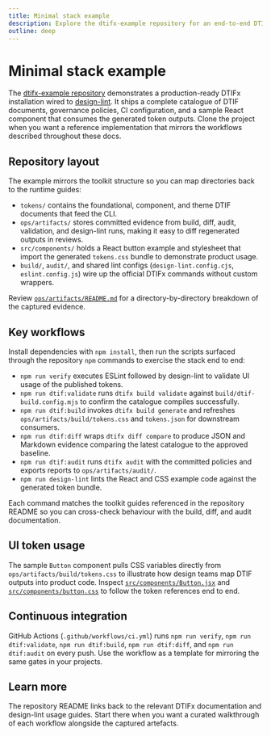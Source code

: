 ```yaml
---
title: Minimal stack example
description: Explore the dtifx-example repository for an end-to-end DTIFx workflow with design-lint.
outline: deep
---
```


# Minimal stack example

The [dtifx-example repository](https://github.com/bylapidist/dtifx-example) demonstrates a
production-ready DTIFx installation wired to
[design-lint](https://github.com/bylapidist/design-lint). It ships a complete catalogue of DTIF
documents, governance policies, CI configuration, and a sample React component that consumes the
generated token outputs. Clone the project when you want a reference implementation that mirrors the
workflows described throughout these docs.

## Repository layout

The example mirrors the toolkit structure so you can map directories back to the runtime guides:

- `tokens/` contains the foundational, component, and theme DTIF documents that feed the CLI.
- `ops/artifacts/` stores committed evidence from build, diff, audit, validation, and design-lint
  runs, making it easy to diff regenerated outputs in reviews.
- `src/components/` holds a React button example and stylesheet that import the generated
  `tokens.css` bundle to demonstrate product usage.
- `build/`, `audit/`, and shared lint configs (`design-lint.config.cjs`, `eslint.config.js`) wire up
  the official DTIFx commands without custom wrappers.

Review
[`ops/artifacts/README.md`](https://github.com/bylapidist/dtifx-example/blob/main/ops/artifacts/README.md)
for a directory-by-directory breakdown of the captured evidence.

## Key workflows

Install dependencies with `npm install`, then run the scripts surfaced through the repository `npm`
commands to exercise the stack end to end:

- `npm run verify` executes ESLint followed by design-lint to validate UI usage of the published
  tokens.
- `npm run dtif:validate` runs `dtifx build validate` against `build/dtif-build.config.mjs` to
  confirm the catalogue compiles successfully.
- `npm run dtif:build` invokes `dtifx build generate` and refreshes `ops/artifacts/build/tokens.css`
  and `tokens.json` for downstream consumers.
- `npm run dtif:diff` wraps `dtifx diff compare` to produce JSON and Markdown evidence comparing the
  latest catalogue to the approved baseline.
- `npm run dtif:audit` runs `dtifx audit` with the committed policies and exports reports to
  `ops/artifacts/audit/`.
- `npm run design-lint` lints the React and CSS example code against the generated token bundle.

Each command matches the toolkit guides referenced in the repository README so you can cross-check
behaviour with the build, diff, and audit documentation.

## UI token usage

The sample `Button` component pulls CSS variables directly from `ops/artifacts/build/tokens.css` to
illustrate how design teams map DTIF outputs into product code. Inspect
[`src/components/Button.jsx`](https://github.com/bylapidist/dtifx-example/blob/main/src/components/Button.jsx)
and
[`src/components/button.css`](https://github.com/bylapidist/dtifx-example/blob/main/src/components/button.css)
to follow the token references end to end.

## Continuous integration

GitHub Actions (`.github/workflows/ci.yml`) runs `npm run verify`, `npm run dtif:validate`,
`npm run dtif:build`, `npm run dtif:diff`, and `npm run dtif:audit` on every push. Use the workflow
as a template for mirroring the same gates in your projects.

## Learn more

The repository README links back to the relevant DTIFx documentation and design-lint usage guides.
Start there when you want a curated walkthrough of each workflow alongside the captured artefacts.
